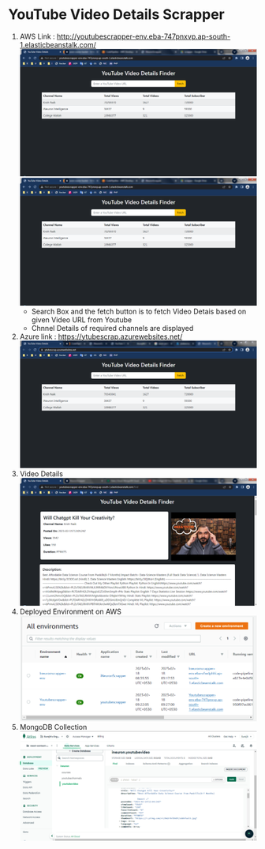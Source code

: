 # YouTube Video Details Scrapper
1. AWS Link : http://youtubescrapper-env.eba-747pnxvp.ap-south-1.elasticbeanstalk.com/
    ![Home Page on AWS](ytsscr/1.png)
    <img src="./ytsscr/1.png" />
    - Search Box and the fetch button is to fetch Video Detais based on given Video URL from Youtube
    - Chnnel Details of required channels are displayed
2. Azure link : https://ytubescrap.azurewebsites.net/
    ![Home Page on Azure](ytsscr/7.png)
3. Video Details  
    ![Video Details](ytsscr/2.png)
4. Deployed Environment on AWS
    ![AWS](ytsscr/4.png)
5. MongoDB Collection
    ![MongoDB](ytsscr/3.png)

